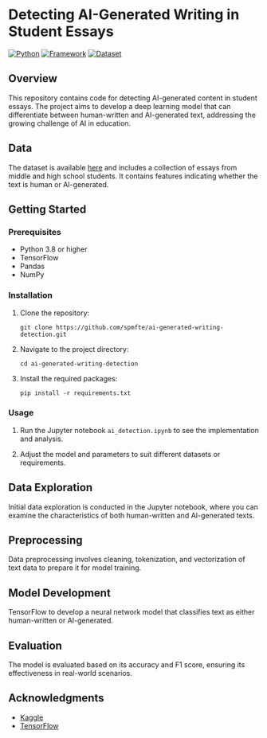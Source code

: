 # Detecting AI-Generated Writing in Student Essays

[![Python](https://img.shields.io/badge/Python-3.8%2B-blue.svg)](https://www.python.org/downloads/)
[![Framework](https://img.shields.io/badge/Framework-TensorFlow-orange.svg)](https://www.tensorflow.org/)
[![Dataset](https://img.shields.io/badge/Dataset-AI_Generated_Text-green.svg)](https://www.kaggle.com/competitions/llm-detect-ai-generated-text/data)

## Overview

This repository contains code for detecting AI-generated content in student essays. The project aims to develop a deep learning model that can differentiate between human-written and AI-generated text, addressing the growing challenge of AI in education.

## Data

The dataset is available [here](https://www.kaggle.com/competitions/llm-detect-ai-generated-text/data) and includes a collection of essays from middle and high school students. It contains features indicating whether the text is human or AI-generated.

## Getting Started

### Prerequisites

- Python 3.8 or higher
- TensorFlow
- Pandas
- NumPy

### Installation

1. Clone the repository:

   ```shell
   git clone https://github.com/spmfte/ai-generated-writing-detection.git
   ```

2. Navigate to the project directory:

   ```shell
   cd ai-generated-writing-detection
   ```

3. Install the required packages:

   ```shell
   pip install -r requirements.txt
   ```

### Usage

1. Run the Jupyter notebook `ai_detection.ipynb` to see the implementation and analysis.

2. Adjust the model and parameters to suit different datasets or requirements.

## Data Exploration

Initial data exploration is conducted in the Jupyter notebook, where you can examine the characteristics of both human-written and AI-generated texts.

## Preprocessing

Data preprocessing involves cleaning, tokenization, and vectorization of text data to prepare it for model training.

## Model Development

TensorFlow to develop a neural network model that classifies text as either human-written or AI-generated.

## Evaluation

The model is evaluated based on its accuracy and F1 score, ensuring its effectiveness in real-world scenarios.

## Acknowledgments

- [Kaggle](https://www.kaggle.com/)
- [TensorFlow](https://www.tensorflow.org/)

